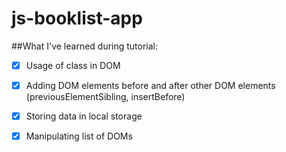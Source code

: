 # js-booklist-app

##What I've learned during tutorial:

- [x] Usage of class in DOM

- [x] Adding DOM elements before and after other DOM elements (previousElementSibling, insertBefore)

- [x] Storing data in local storage

- [x] Manipulating list of DOMs 
